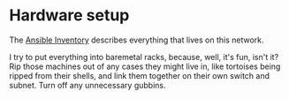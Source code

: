 # Hardware setup

The [Ansible Inventory](ansible/inventory/hosts.yaml) describes everything that lives on this network.

I try to put everything into baremetal racks, because, well, it's fun, isn't it? Rip those machines out of any cases they might live in, like tortoises being ripped from their shells, and link them together on their own switch and subnet. Turn off any unnecessary gubbins. 

